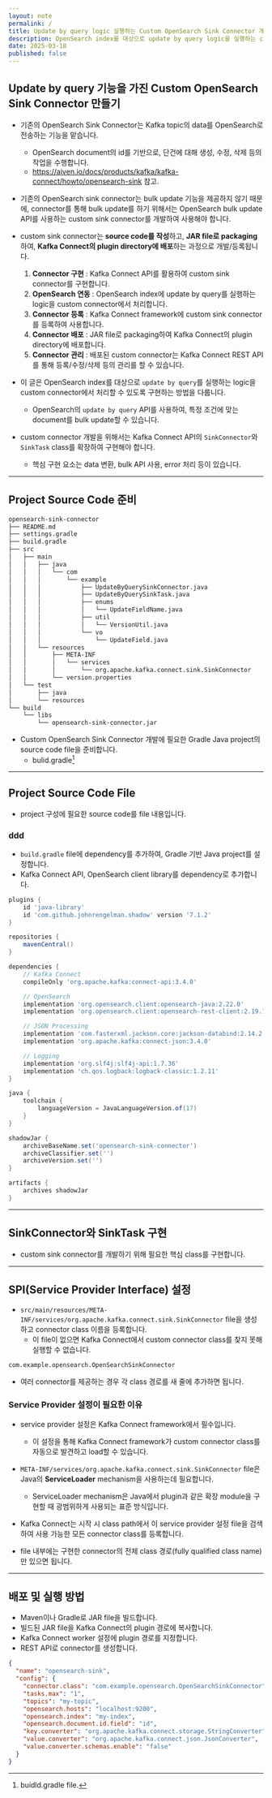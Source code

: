 ```yaml
---
layout: note
permalink: /
title: Update by query logic 실행하는 Custom OpenSearch Sink Connector 개발하기
description: OpenSearch index를 대상으로 update by query logic을 실행하는 custom sink connector를 개발하여 Kafka Connect에 추가하면, 필요한 경우에 OpenSearch 기본 sink connector에서 제공하지 않는 query 기반 bulk update 기능을 사용할 수 있습니다.
date: 2025-03-18
published: false
---
```



## Update by query 기능을 가진 Custom OpenSearch Sink Connector 만들기

- 기존의 OpenSearch Sink Connector는 Kafka topic의 data를 OpenSearch로 전송하는 기능을 맡습니다.
    - OpenSearch document의 id를 기반으로, 단건에 대해 생성, 수정, 삭제 등의 작업을 수행합니다.
    - <https://aiven.io/docs/products/kafka/kafka-connect/howto/opensearch-sink> 참고.

- 기존의 OpenSearch sink connector는 bulk update 기능을 제공하지 않기 때문에, connector를 통해 bulk update를 하기 위해서는 OpenSearch bulk update API를 사용하는 custom sink connector를 개발하여 사용해야 합니다.

- custom sink connector는 **source code를 작성**하고, **JAR file로 packaging**하여, **Kafka Connect의 plugin directory에 배포**하는 과정으로 개발/등록됩니다.
    1. **Connector 구현** : Kafka Connect API를 활용하여 custom sink connector를 구현합니다.
    2. **OpenSearch 연동** : OpenSearch index에 update by query를 실행하는 logic을 custom connector에서 처리합니다.
    3. **Connector 등록** : Kafka Connect framework에 custom sink connector를 등록하여 사용합니다.
    4. **Connector 배포** : JAR file로 packaging하여 Kafka Connect의 plugin directory에 배포합니다.
    5. **Connector 관리** : 배포된 custom connector는 Kafka Connect REST API를 통해 등록/수정/삭제 등의 관리를 할 수 있습니다.

- 이 글은 OpenSearch index를 대상으로 `update by query`를 실행하는 logic을 custom connector에서 처리할 수 있도록 구현하는 방법을 다룹니다.
    - OpenSearch의 `update by query` API를 사용하여, 특정 조건에 맞는 document를 bulk update할 수 있습니다.

- custom connector 개발을 위해서는 Kafka Connect API의 `SinkConnector`와 `SinkTask` class를 확장하여 구현해야 합니다.
    - 핵심 구현 요소는 data 변환, bulk API 사용, error 처리 등이 있습니다.


---


## Project Source Code 준비

```txt
opensearch-sink-connector
├── README.md
├── settings.gradle
├── build.gradle
├── src
│   ├── main
│   │   ├── java
│   │   │   └── com
│   │   │       └── example
│   │   │           ├── UpdateByQuerySinkConnector.java
│   │   │           ├── UpdateByQuerySinkTask.java
│   │   │           ├── enums
│   │   │           │   └── UpdateFieldName.java
│   │   │           ├── util
│   │   │           │   └── VersionUtil.java
│   │   │           └── vo
│   │   │               └── UpdateField.java
│   │   └── resources
│   │       ├── META-INF
│   │       │   └── services
│   │       │       └── org.apache.kafka.connect.sink.SinkConnector
│   │       └── version.properties
│   └── test
│       ├── java
│       └── resources
└── build
    └── libs
        └── opensearch-sink-connector.jar
```

- Custom OpenSearch Sink Connector 개발에 필요한 Gradle Java project의 source code file을 준비합니다.
    - bulid.gradle[^1]





---


## Project Source Code File

- project 구성에 필요한 source code를 file 내용입니다.


### ddd

[^1]: buidld.gradle file.

[^2]: 두 번째 각주 내용입니다.

- `build.gradle` file에 dependency를 추가하여, Gradle 기반 Java project를 설정합니다.
- Kafka Connect API, OpenSearch client library를 dependency로 추가합니다.

```groovy
plugins {
    id 'java-library'
    id 'com.github.johnrengelman.shadow' version '7.1.2'
}

repositories {
    mavenCentral()
}

dependencies {
    // Kafka Connect
    compileOnly 'org.apache.kafka:connect-api:3.4.0'

    // OpenSearch
    implementation 'org.opensearch.client:opensearch-java:2.22.0'
    implementation 'org.opensearch.client:opensearch-rest-client:2.19.1'

    // JSON Processing
    implementation 'com.fasterxml.jackson.core:jackson-databind:2.14.2'
    implementation 'org.apache.kafka:connect-json:3.4.0'

    // Logging
    implementation 'org.slf4j:slf4j-api:1.7.36'
    implementation 'ch.qos.logback:logback-classic:1.2.11'
}

java {
    toolchain {
        languageVersion = JavaLanguageVersion.of(17)
    }
}

shadowJar {
    archiveBaseName.set('opensearch-sink-connector')
    archiveClassifier.set('')
    archiveVersion.set('')
}

artifacts {
    archives shadowJar
}
```


---











## SinkConnector와 SinkTask 구현

- custom sink connector를 개발하기 위해 필요한 핵심 class를 구현합니다.



---


## SPI(Service Provider Interface) 설정


- `src/main/resources/META-INF/services/org.apache.kafka.connect.sink.SinkConnector` file을 생성하고 connector class 이름을 등록합니다.
    - 이 file이 없으면 Kafka Connect에서 custom connector class를 찾지 못해 실행할 수 없습니다.

```txt
com.example.opensearch.OpenSearchSinkConnector
```

- 여러 connector를 제공하는 경우 각 class 경로를 새 줄에 추가하면 됩니다.


### Service Provider 설정이 필요한 이유

- service provider 설정은 Kafka Connect framework에서 필수입니다.
    - 이 설정을 통해 Kafka Connect framework가 custom connector class를 자동으로 발견하고 load할 수 있습니다.

- `META-INF/services/org.apache.kafka.connect.sink.SinkConnector` file은 Java의 **ServiceLoader** mechanism을 사용하는데 필요합니다.
    - ServiceLoader mechanism은 Java에서 plugin과 같은 확장 module을 구현할 때 광범위하게 사용되는 표준 방식입니다.

- Kafka Connect는 시작 시 class path에서 이 service provider 설정 file을 검색하여 사용 가능한 모든 connector class를 등록합니다.

- file 내부에는 구현한 connector의 전체 class 경로(fully qualified class name)만 있으면 됩니다.


---


## 배포 및 실행 방법

- Maven이나 Gradle로 JAR file을 빌드합니다.
- 빌드된 JAR file을 Kafka Connect의 plugin 경로에 복사합니다.
- Kafka Connect worker 설정에 plugin 경로를 지정합니다.
- REST API로 connector를 생성합니다.

```json
{
  "name": "opensearch-sink",
  "config": {
    "connector.class": "com.example.opensearch.OpenSearchSinkConnector",
    "tasks.max": "1",
    "topics": "my-topic",
    "opensearch.hosts": "localhost:9200",
    "opensearch.index": "my-index",
    "opensearch.document.id.field": "id",
    "key.converter": "org.apache.kafka.connect.storage.StringConverter",
    "value.converter": "org.apache.kafka.connect.json.JsonConverter",
    "value.converter.schemas.enable": "false"
  }
}
```
